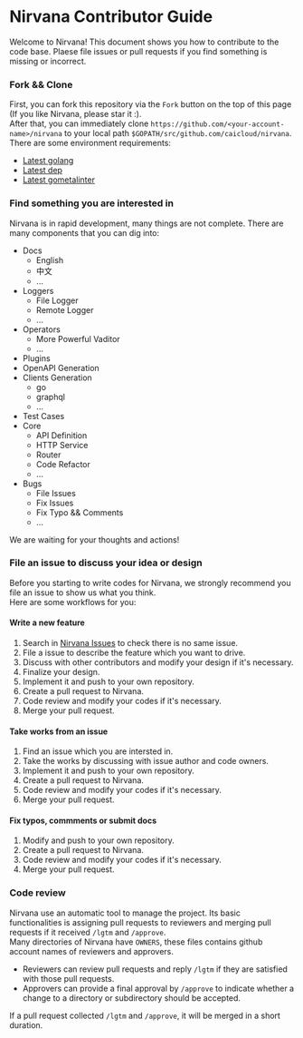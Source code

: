 # Nirvana Contributor Guide

Welcome to Nirvana! This document shows you how to contribute to the code base. Plaese file issues or pull requests if you find something is missing or incorrect.

### Fork && Clone

First, you can fork this repository via the `Fork` button on the top of this page (If you like Nirvana, please star it :).  
After that, you can immediately clone `https://github.com/<your-account-name>/nirvana` to your local path `$GOPATH/src/github.com/caicloud/nirvana`.  
There are some environment requirements:  

- [Latest golang](https://golang.org/dl/)
- [Latest dep](https://github.com/golang/dep/)
- [Latest gometalinter](https://github.com/alecthomas/gometalinter)

### Find something you are interested in

Nirvana is in rapid development, many things are not complete. There are many components that you can dig into:

- Docs
  - English
  - 中文
  - ...
- Loggers
  - File Logger
  - Remote Logger
  - ...
- Operators
  - More Powerful Vaditor
  - ...
- Plugins
- OpenAPI Generation
- Clients Generation
  - go
  - graphql
  - ...
- Test Cases
- Core
  - API Definition
  - HTTP Service
  - Router
  - Code Refactor
  - ...
- Bugs
  - File Issues
  - Fix Issues
  - Fix Typo && Comments
  - ...

We are waiting for your thoughts and actions!


### File an issue to discuss your idea or design

Before you starting to write codes for Nirvana, we strongly recommend you file an issue to show us what you think.  
Here are some workflows for you:

#### Write a new feature

1. Search in [Nirvana Issues](https://github.com/caicloud/nirvana) to check there is no same issue.
2. File a issue to describe the feature which you want to drive.
3. Discuss with other contributors and modify your design if it's necessary.
4. Finalize your design.
5. Implement it and push to your own repository.
6. Create a pull request to Nirvana.
7. Code review and modify your codes if it's necessary.
8. Merge your pull request.

#### Take works from an issue
1. Find an issue which you are intersted in.
2. Take the works by discussing with issue author and code owners.
3. Implement it and push to your own repository.
4. Create a pull request to Nirvana.
5. Code review and modify your codes if it's necessary.
6. Merge your pull request.

#### Fix typos, commments or submit docs
1. Modify and push to your own repository.
2. Create a pull request to Nirvana.
3. Code review and modify your codes if it's necessary.
4. Merge your pull request.

### Code review

Nirvana use an automatic tool to manage the project. Its basic functionalities is assigning pull requests to reviewers and merging pull requests if it received `/lgtm` and `/approve`.  
Many directories of Nirvana have `OWNERS`, these files contains github account names of reviewers and approvers.

- Reviewers can review pull requests and reply `/lgtm` if they are satisfied with those pull requests.
- Approvers can provide a final approval by `/approve` to indicate whether a change to a directory or subdirectory should be accepted.

If a pull request collected `/lgtm` and `/approve`, it will be merged in a short duration.
